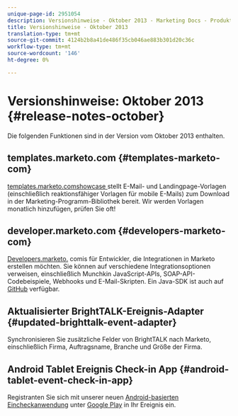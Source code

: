 ```yaml
---
unique-page-id: 2951054
description: Versionshinweise - Oktober 2013 - Marketing Docs - Produktdokumentation
title: Versionshinweise - Oktober 2013
translation-type: tm+mt
source-git-commit: 4124b2b8a41de486f35cb046ae883b301d20c36c
workflow-type: tm+mt
source-wordcount: '146'
ht-degree: 0%

---
```



# Versionshinweise: Oktober 2013 {#release-notes-october}

Die folgenden Funktionen sind in der Version vom Oktober 2013 enthalten.

## templates.marketo.com {#templates-marketo-com}

[templates.marketo.comshowcase ](/help/marketo/product-docs/demand-generation/landing-pages/landing-page-templates/guided-landing-page-template-list.md) stellt E-Mail- und Landingpage-Vorlagen (einschließlich reaktionsfähiger Vorlagen für mobile E-Mails) zum Download in der Marketing-Programm-Bibliothek bereit. Wir werden Vorlagen monatlich hinzufügen, prüfen Sie oft!

## developer.marketo.com {#developers-marketo-com}

[Developers.marketo.](https://developers.marketo.com) comis für Entwickler, die Integrationen in Marketo erstellen möchten. Sie können auf verschiedene Integrationsoptionen verweisen, einschließlich Munchkin JavaScript-APIs, SOAP-API-Codebeispiele, Webhooks und E-Mail-Skripten. Ein Java-SDK ist auch auf [GitHub](https://github.com/Marketo/SOAP-API-Java-Client) verfügbar.

## Aktualisierter BrightTALK-Ereignis-Adapter {#updated-brighttalk-event-adapter}

Synchronisieren Sie zusätzliche Felder von BrightTALK nach Marketo, einschließlich Firma, Auftragsname, Branche und Größe der Firma.

## Android Tablet Ereignis Check-in App {#android-tablet-event-check-in-app}

Registranten Sie sich mit unserer neuen [Android-basierten Eincheckanwendung](/help/marketo/product-docs/core-marketo-concepts/mobile-apps/event-check-in/check-people-into-your-event-from-your-tablet.md) unter [Google Play](https://play.google.com/store/apps/details?id=com.marketo.eventcheckin&amp;hl=en) in Ihr Ereignis ein.
